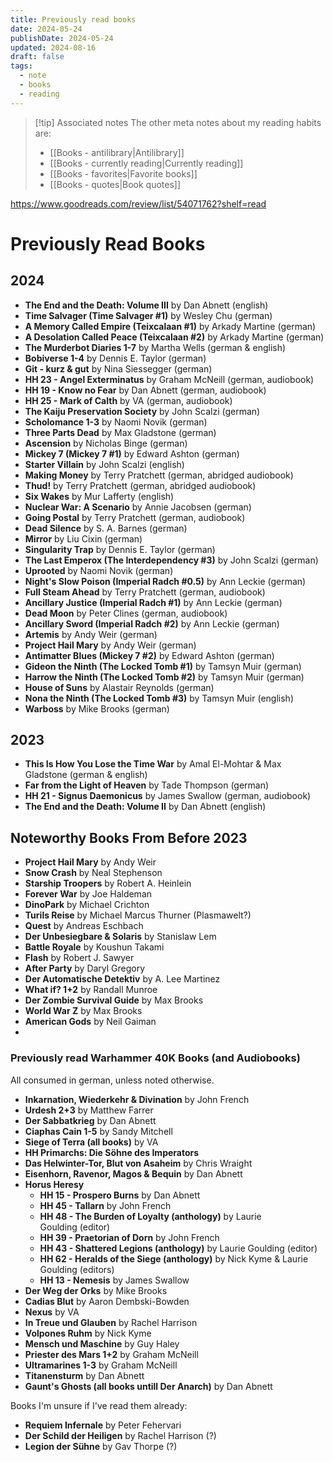 ```yaml
---
title: Previously read books
date: 2024-05-24
publishDate: 2024-05-24
updated: 2024-08-16
draft: false
tags:
  - note
  - books
  - reading
---
```


> [!tip] Associated notes
> The other meta notes about my reading habits are:
> - [[Books - antilibrary|Antilibrary]]
> - [[Books - currently reading|Currently reading]]
> - [[Books - favorites|Favorite books]]
> - [[Books - quotes|Book quotes]]

https://www.goodreads.com/review/list/54071762?shelf=read
 
# Previously Read Books

## 2024

- **The End and the Death: Volume III** by Dan Abnett (english)
- **Time Salvager (Time Salvager #1)** by Wesley Chu (german)
- **A Memory Called Empire (Teixcalaan #1)** by Arkady Martine (german)
- **A Desolation Called Peace (Teixcalaan #2)** by Arkady Martine (german)
- **The Murderbot Diaries 1-7** by Martha Wells (german & english)
- **Bobiverse 1-4** by Dennis E. Taylor (german)
- **Git - kurz & gut** by Nina Siessegger (german)
- **HH 23 - Angel Exterminatus** by Graham McNeill (german, audiobook)
- **HH 19 - Know no Fear** by Dan Abnett (german, audiobook)
- **HH 25 - Mark of Calth** by VA (german, audiobook)
- **The Kaiju Preservation Society** by John Scalzi (german)
- **Scholomance 1-3** by Naomi Novik (german)
- **Three Parts Dead** by Max Gladstone (german)
- **Ascension** by Nicholas Binge (german)
- **Mickey 7 (Mickey 7 #1)** by Edward Ashton (german)
- **Starter Villain** by John Scalzi (english)
- **Making Money** by Terry Pratchett (german, abridged audiobook)
- **Thud!** by Terry Pratchett (german, abridged audiobook)
- **Six Wakes** by Mur Lafferty (english)
- **Nuclear War: A Scenario** by Annie Jacobsen (german)
- **Going Postal** by Terry Pratchett (german, audiobook)
- **Dead Silence** by S. A. Barnes (german)
- **Mirror** by Liu Cixin (german)
- **Singularity Trap** by Dennis E. Taylor (german)
- **The Last Emperox (The Interdependency #3)** by John Scalzi (german)
- **Uprooted** by Naomi Novik (german)
- **Night's Slow Poison (Imperial Radch #0.5)** by Ann Leckie (german)
- **Full Steam Ahead** by Terry Pratchett (german, audiobook)
- **Ancillary Justice (Imperial Radch #1)** by Ann Leckie (german)
- **Dead Moon** by Peter Clines (german, audiobook)
- **Ancillary Sword (Imperial Radch #2)** by Ann Leckie (german)
- **Artemis** by Andy Weir (german)
- **Project Hail Mary** by Andy Weir (german)
- **Antimatter Blues (Mickey 7 #2)** by Edward Ashton (german)
- **Gideon the Ninth (The Locked Tomb #1)** by Tamsyn Muir (german)
- **Harrow the Ninth (The Locked Tomb #2)** by Tamsyn Muir (german)
- **House of Suns**  by Alastair Reynolds (german)
- **Nona the Ninth (The Locked Tomb #3)** by Tamsyn Muir (english)
- **Warboss** by Mike Brooks (german)

## 2023

- **This Is How You Lose the Time War** by Amal El-Mohtar & Max Gladstone (german & english)
- **Far from the Light of Heaven** by Tade Thompson (german)
- **HH 21 - Signus Daemonicus** by James Swallow (german, audiobook)
- **The End and the Death: Volume II** by Dan Abnett (english)

## Noteworthy Books From Before 2023

- **Project Hail Mary** by Andy Weir
- **Snow Crash** by Neal Stephenson
- **Starship Troopers** by Robert A. Heinlein
- **Forever War** by Joe Haldeman
- **DinoPark** by Michael Crichton
- **Turils Reise** by Michael Marcus Thurner (Plasmawelt?)
- **Quest** by Andreas Eschbach
- **Der Unbesiegbare & Solaris** by Stanislaw Lem
- **Battle Royale** by Koushun Takami
- **Flash** by Robert J. Sawyer
- **After Party** by Daryl Gregory
- **Der Automatische Detektiv** by A. Lee Martinez
- **What if? 1+2** by Randall Munroe
- **Der Zombie Survival Guide** by Max Brooks
- **World War Z** by Max Brooks
- **American Gods** by Neil Gaiman
- 

### Previously read Warhammer 40K Books (and Audiobooks)

All consumed in german, unless noted otherwise.

- **Inkarnation, Wiederkehr & Divination** by John French
- **Urdesh 2+3** by Matthew Farrer
- **Der Sabbatkrieg** by Dan Abnett
- **Ciaphas Cain 1-5** by Sandy Mitchell
- **Siege of Terra (all books)** by VA
- **HH Primarchs: Die Söhne des Imperators**
- **Das Helwinter-Tor, Blut von Asaheim** by Chris Wraight
- **Eisenhorn, Ravenor, Magos & Bequin** by Dan Abnett
- **Horus Heresy**
	- **HH 15 - Prospero Burns** by Dan Abnett
	- **HH 45 - Tallarn** by John French
	- **HH 48 - The Burden of Loyalty (anthology)** by Laurie Goulding (editor)
	- **HH 39 - Praetorian of Dorn** by John French
	- **HH 43 - Shattered Legions (anthology)** by Laurie Goulding (editor)
	- **HH 62 - Heralds of the Siege (anthology)** by Nick Kyme & Laurie Goulding (editors)
	- **HH 13 - Nemesis** by James Swallow
- **Der Weg der Orks** by Mike Brooks
- **Cadias Blut** by Aaron Dembski-Bowden
- **Nexus** by VA
- **In Treue und Glauben** by Rachel Harrison
- **Volpones Ruhm** by Nick Kyme
- **Mensch und Maschine** by Guy Haley
- **Priester des Mars 1+2** by Graham McNeill
- **Ultramarines 1-3** by Graham McNeill
- **Titanensturm** by Dan Abnett
- **Gaunt's Ghosts (all books untill Der Anarch)** by Dan Abnett

Books I'm unsure if I've read them already:

- **Requiem Infernale** by Peter Fehervari
- **Der Schild der Heiligen** by Rachel Harrison (?)
- **Legion der Sühne** by Gav Thorpe (?)

